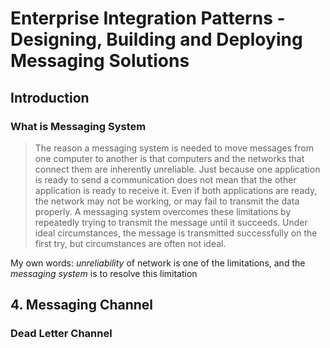 # Enterprise Integration Patterns - Designing, Building and Deploying Messaging Solutions
## Introduction
### What is Messaging System
> The reason a messaging system is needed to move messages from one computer to another is that computers and the networks that connect them are inherently unreliable. Just because one application is ready to send a communication does not mean that the other application is ready to receive it. Even if both applications are ready, the network may not be working, or may fail to transmit the data properly. A messaging system overcomes these limitations by repeatedly trying to transmit the message until it succeeds. Under ideal circumstances, the message is transmitted successfully on the first try, but circumstances are often not ideal.

My own words: *unreliability* of network is one of the limitations, and the *messaging system* is to resolve this limitation

## 4. Messaging Channel
### Dead Letter Channel



